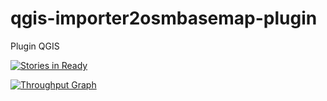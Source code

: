 # qgis-importer2osmbasemap-plugin
Plugin QGIS
 
 
[![Stories in Ready](https://badge.waffle.io/Geoportail-Luxembourg/qgis-pag-plugin.svg?label=ready&title=Ready)](http://waffle.io/Geoportail-Luxembourg/qgis-pag-plugin) 


[![Throughput Graph](https://graphs.waffle.io/Geoportail-Luxembourg/qgis-pag-plugin/throughput.svg)](https://waffle.io/Geoportail-Luxembourg/qgis-pag-plugin/metrics) 
